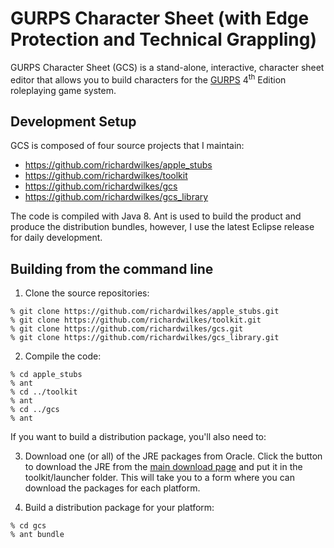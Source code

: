 # GURPS Character Sheet (with Edge Protection and Technical Grappling)

GURPS Character Sheet (GCS) is a stand-alone, interactive, character sheet editor that allows you to build characters for the [GURPS](http://www.sjgames.com/gurps) 4<sup>th</sup> Edition roleplaying game system.

## Development Setup

GCS is composed of four source projects that I maintain:

- https://github.com/richardwilkes/apple_stubs
- https://github.com/richardwilkes/toolkit
- https://github.com/richardwilkes/gcs
- https://github.com/richardwilkes/gcs_library

The code is compiled with Java 8. Ant is used to build the product and produce the distribution bundles, however, I use the latest Eclipse release for daily development.

## Building from the command line
1. Clone the source repositories:

  ```
  % git clone https://github.com/richardwilkes/apple_stubs.git
  % git clone https://github.com/richardwilkes/toolkit.git
  % git clone https://github.com/richardwilkes/gcs.git
  % git clone https://github.com/richardwilkes/gcs_library.git
  ```

2. Compile the code:

  ```
  % cd apple_stubs
  % ant
  % cd ../toolkit
  % ant
  % cd ../gcs
  % ant
  ```

  If you want to build a distribution package, you'll also need to:

3. Download one (or all) of the JRE packages from Oracle. Click the button to download the JRE from the [main download page](http://www.oracle.com/technetwork/java/javase/downloads/index.html) and put it in the toolkit/launcher folder. This will take you to a form where you can download the packages for each platform.

4. Build a distribution package for your platform:

  ```
  % cd gcs
  % ant bundle
  ```
